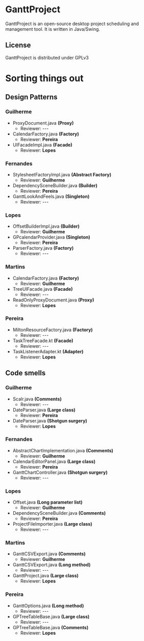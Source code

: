 GanttProject
============
GanttProject is an open-source desktop project scheduling and management tool. It is written in Java/Swing.



## License
GanttProject is distributed under GPLv3


# Sorting things out

## Design Patterns

### Guilherme
- ProxyDocument.java **(Proxy)**
	- Reviewer: ---
- CalendarFactory.java **(Factory)**
	- Reviewer: **Pereira**
- UIFacadeImpl.java **(Facade)**
	- Reviewer: **Lopes**

### Fernandes
- StylesheetFactoryImpl.java **(Abstract Factory)**
	- Reviewer: **Guilherme**
- DependencySceneBuilder.java **(Builder)**
	- Reviewer: **Pereira**
- GanttLookAndFeels.java **(Singleton)**
	- Reviewer: ---

### Lopes
- OffsetBuilderImpl.java **(Builder)**
	- Reviewer: **Guilherme**
- GPcalendarProvider.java **(Singleton)**
	- Reviewer: **Pereira**
- ParserFactory.java **(Factory)**
	- Reviewer: ---

### Martins
- CalendarFactory.java **(Factory)**
	- Reviewer: **Guilherme**
- TreeUIFacade.java **(Facade)**
	- Reviewer: ---
- ReadOnlyProxyDocument.java **(Proxy)**
	- Reviewer: **Lopes**

### Pereira
- MiltonResourceFactory.java **(Factory)**
	- Reviewer: ---
- TaskTreeFacade.kt **(Facade)**
	- Reviewer: ---
- TaskListenerAdapter.kt **(Adapter)**
	- Reviewer: **Lopes**


## Code smells

### Guilherme
- Scalr.java **(Comments)**
	- Reviewer: ---
- DateParser.java **(Large class)**
	- Reviewer: **Pereira**
- DateParser.java **(Shotgun surgery)**
	- Reviewer: **Lopes**

### Fernandes
- AbstractChartImplementation.java **(Comments)**
	- Reviewer: **Guilherme**
- CalendarEditorPanel.java **(Large class)**
	- Reviewer: **Pereira**
- GanttChartController.java **(Shotgun surgery)**
	- Reviewer: ---

### Lopes
- Offset.java **(Long parameter list)**
	- Reviewer: **Guilherme**
- DependencySceneBuilder.java **(Comments)**
	- Reviewer: **Pereira**
- ProjectFileImporter.java **(Large class)**
	- Reviewer: ---

### Martins
- GanttCSVExport.java **(Comments)**
	- Reviewer: **Guilherme**
- GanttCSVExport.java **(Long method)**
	- Reviewer: ---
- GanttProject.java **(Large class)**
	- Reviewer: **Lopes**

### Pereira
- GanttOptions.java **(Long method)**
	- Reviewer: ---
- GPTreeTableBase.java **(Large class)**
	- Reviewer: ---
- GPTreeTableBase.java **(Comments)**
	- Reviewer: **Lopes**
